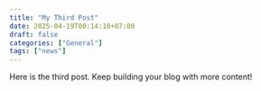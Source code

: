 ```yaml
---
title: "My Third Post"
date: 2025-04-19T00:14:10+07:00
draft: false
categories: ["General"]
tags: ["news"]
---
```


Here is the third post. Keep building your blog with more content!
